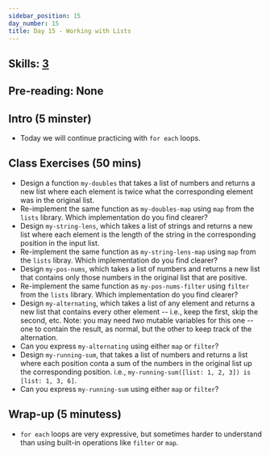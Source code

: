 ```yaml
---
sidebar_position: 15
day_number: 15
title: Day 15 - Working with Lists
---
```


## Skills: [3](/skills/#(3))

## Pre-reading: None

## Intro (5 minster)
- Today we will continue practicing with `for each` loops. 

## Class Exercises (50 mins)
- Design a function `my-doubles` that takes a list of numbers and returns a new list
  where each element is twice what the corresponding element was in the original list.
- Re-implement the same function as `my-doubles-map` using `map` from the
  `lists` library. Which implementation do you find clearer?
- Design `my-string-lens`, which takes a list of strings and returns a new
  list where each element is the length of the string in the corresponding
  position in the input list.
- Re-implement the same function as `my-string-lens-map` using `map` from the
  `lists` libray. Which implementation do you find clearer?
- Design `my-pos-nums`, which takes a list of numbers and returns a new list
  that contains only those numbers in the original list that are positive.
- Re-implement the same function as `my-pos-nums-filter` using `filter` from the
  `lists` library. Which implementation do you find clearer?
- Design `my-alternating`, which takes a list of any element and returns a new
  list that contains every other element -- i.e., keep the first, skip the
  second, etc. Note: you may need _two_ mutable variables for this one -- one to
  contain the result, as normal, but the other to keep track of the alternation.
- Can you express `my-alternating` using either `map` or `filter`? 
- Design `my-running-sum`, that takes a list of numbers and returns a list where
  each position conta a sum of the numbers in the original list up the
  corresponding position. i.e., `my-running-sum([list: 1, 2, 3]) is [list: 1, 3,
  6]`.
- Can you express `my-running-sum` using either `map` or `filter`?

## Wrap-up (5 minutess)
- `for each` loops are very expressive, but sometimes harder to understand than
  using built-in operations like `filter` or `map`.
